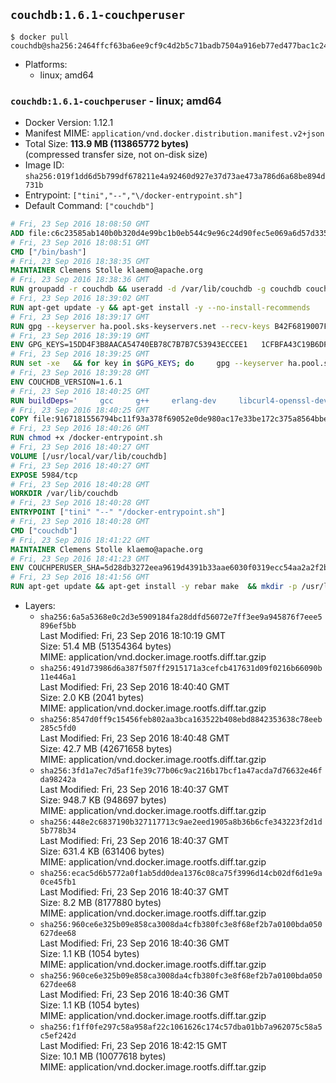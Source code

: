 ## `couchdb:1.6.1-couchperuser`

```console
$ docker pull couchdb@sha256:2464ffcf63ba6ee9cf9c4d2b5c71badb7504a916eb77ed477bac1c24a4e21297
```

-	Platforms:
	-	linux; amd64

### `couchdb:1.6.1-couchperuser` - linux; amd64

-	Docker Version: 1.12.1
-	Manifest MIME: `application/vnd.docker.distribution.manifest.v2+json`
-	Total Size: **113.9 MB (113865772 bytes)**  
	(compressed transfer size, not on-disk size)
-	Image ID: `sha256:019f1dd6d5b799df678211e4a92460d927e37d73ae473a786d6a68be894d731b`
-	Entrypoint: `["tini","--","\/docker-entrypoint.sh"]`
-	Default Command: `["couchdb"]`

```dockerfile
# Fri, 23 Sep 2016 18:08:50 GMT
ADD file:c6c23585ab140b0b320d4e99bc1b0eb544c9e96c24d90fec5e069a6d57d335ca in / 
# Fri, 23 Sep 2016 18:08:51 GMT
CMD ["/bin/bash"]
# Fri, 23 Sep 2016 18:38:35 GMT
MAINTAINER Clemens Stolle klaemo@apache.org
# Fri, 23 Sep 2016 18:38:36 GMT
RUN groupadd -r couchdb && useradd -d /var/lib/couchdb -g couchdb couchdb
# Fri, 23 Sep 2016 18:39:02 GMT
RUN apt-get update -y && apt-get install -y --no-install-recommends     ca-certificates     curl     erlang-nox     libicu52     libmozjs185-1.0     libnspr4     libnspr4-0d   && rm -rf /var/lib/apt/lists/*
# Fri, 23 Sep 2016 18:39:17 GMT
RUN gpg --keyserver ha.pool.sks-keyservers.net --recv-keys B42F6819007F00F88E364FD4036A9C25BF357DD4   && curl -o /usr/local/bin/gosu -fSL "https://github.com/tianon/gosu/releases/download/1.7/gosu-$(dpkg --print-architecture)"   && curl -o /usr/local/bin/gosu.asc -fSL "https://github.com/tianon/gosu/releases/download/1.7/gosu-$(dpkg --print-architecture).asc"   && gpg --verify /usr/local/bin/gosu.asc   && rm /usr/local/bin/gosu.asc   && chmod +x /usr/local/bin/gosu   && gpg --keyserver ha.pool.sks-keyservers.net --recv-keys 6380DC428747F6C393FEACA59A84159D7001A4E5   && curl -o /usr/local/bin/tini -fSL "https://github.com/krallin/tini/releases/download/v0.9.0/tini"   && curl -o /usr/local/bin/tini.asc -fSL "https://github.com/krallin/tini/releases/download/v0.9.0/tini.asc"   && gpg --verify /usr/local/bin/tini.asc   && rm /usr/local/bin/tini.asc   && chmod +x /usr/local/bin/tini
# Fri, 23 Sep 2016 18:39:19 GMT
ENV GPG_KEYS=15DD4F3B8AACA54740EB78C7B7B7C53943ECCEE1   1CFBFA43C19B6DF4A0CA3934669C02FFDF3CEBA3   25BBBAC113C1BFD5AA594A4C9F96B92930380381   4BFCA2B99BADC6F9F105BEC9C5E32E2D6B065BFB   5D680346FAA3E51B29DBCB681015F68F9DA248BC   7BCCEB868313DDA925DF1805ECA5BCB7BB9656B0   C3F4DFAEAD621E1C94523AEEC376457E61D50B88   D2B17F9DA23C0A10991AF2E3D9EE01E47852AEE4   E0AF0A194D55C84E4A19A801CDB0C0F904F4EE9B
# Fri, 23 Sep 2016 18:39:25 GMT
RUN set -xe   && for key in $GPG_KEYS; do     gpg --keyserver ha.pool.sks-keyservers.net --recv-keys "$key";   done
# Fri, 23 Sep 2016 18:39:28 GMT
ENV COUCHDB_VERSION=1.6.1
# Fri, 23 Sep 2016 18:40:25 GMT
RUN buildDeps='     gcc     g++     erlang-dev     libcurl4-openssl-dev     libicu-dev     libmozjs185-dev     libnspr4-dev     make   '   && apt-get update && apt-get install -y --no-install-recommends $buildDeps   && curl -fSL http://apache.osuosl.org/couchdb/source/$COUCHDB_VERSION/apache-couchdb-$COUCHDB_VERSION.tar.gz -o couchdb.tar.gz   && curl -fSL https://www.apache.org/dist/couchdb/source/$COUCHDB_VERSION/apache-couchdb-$COUCHDB_VERSION.tar.gz.asc -o couchdb.tar.gz.asc   && gpg --verify couchdb.tar.gz.asc   && mkdir -p /usr/src/couchdb   && tar -xzf couchdb.tar.gz -C /usr/src/couchdb --strip-components=1   && cd /usr/src/couchdb   && ./configure --with-js-lib=/usr/lib --with-js-include=/usr/include/mozjs   && make && make install   && apt-get purge -y --auto-remove $buildDeps   && rm -rf /var/lib/apt/lists/* /usr/src/couchdb /couchdb.tar.gz*   && chown -R couchdb:couchdb     /usr/local/lib/couchdb /usr/local/etc/couchdb     /usr/local/var/lib/couchdb /usr/local/var/log/couchdb /usr/local/var/run/couchdb   && chmod -R g+rw     /usr/local/lib/couchdb /usr/local/etc/couchdb     /usr/local/var/lib/couchdb /usr/local/var/log/couchdb /usr/local/var/run/couchdb   && mkdir -p /var/lib/couchdb   && sed -e 's/^bind_address = .*$/bind_address = 0.0.0.0/' -i /usr/local/etc/couchdb/default.ini   && sed -e 's!/usr/local/var/log/couchdb/couch.log$!/dev/null!' -i /usr/local/etc/couchdb/default.ini
# Fri, 23 Sep 2016 18:40:25 GMT
COPY file:9167181556794bc11f93a378f69052e0de980ac17e33be172c375a8564bbe89a in / 
# Fri, 23 Sep 2016 18:40:26 GMT
RUN chmod +x /docker-entrypoint.sh
# Fri, 23 Sep 2016 18:40:27 GMT
VOLUME [/usr/local/var/lib/couchdb]
# Fri, 23 Sep 2016 18:40:27 GMT
EXPOSE 5984/tcp
# Fri, 23 Sep 2016 18:40:28 GMT
WORKDIR /var/lib/couchdb
# Fri, 23 Sep 2016 18:40:28 GMT
ENTRYPOINT ["tini" "--" "/docker-entrypoint.sh"]
# Fri, 23 Sep 2016 18:40:28 GMT
CMD ["couchdb"]
# Fri, 23 Sep 2016 18:41:22 GMT
MAINTAINER Clemens Stolle klaemo@apache.org
# Fri, 23 Sep 2016 18:41:23 GMT
ENV COUCHPERUSER_SHA=5d28db3272eea9619d4391b33aae6030f0319ecc54aa2a2f2b6c6a8d448f03f2
# Fri, 23 Sep 2016 18:41:56 GMT
RUN apt-get update && apt-get install -y rebar make  && mkdir -p /usr/local/lib/couchdb/plugins/couchperuser  && cd /usr/local/lib/couchdb/plugins  && curl -L -o couchperuser.tar.gz https://github.com/etrepum/couchperuser/archive/1.1.0.tar.gz  && echo "$COUCHPERUSER_SHA *couchperuser.tar.gz" | sha256sum -c -  && tar -xzf couchperuser.tar.gz -C couchperuser --strip-components=1  && rm couchperuser.tar.gz  && cd couchperuser  && make  && apt-get purge -y --auto-remove rebar make
```

-	Layers:
	-	`sha256:6a5a5368e0c2d3e5909184fa28ddfd56072e7ff3ee9a945876f7eee5896ef5bb`  
		Last Modified: Fri, 23 Sep 2016 18:10:19 GMT  
		Size: 51.4 MB (51354364 bytes)  
		MIME: application/vnd.docker.image.rootfs.diff.tar.gzip
	-	`sha256:491d73986d6a387f507ff2915171a3cefcb417631d09f0216b66090b11e446a1`  
		Last Modified: Fri, 23 Sep 2016 18:40:40 GMT  
		Size: 2.0 KB (2041 bytes)  
		MIME: application/vnd.docker.image.rootfs.diff.tar.gzip
	-	`sha256:8547d0ff9c15456feb802aa3bca163522b408ebd8842353638c78eeb285c5fd0`  
		Last Modified: Fri, 23 Sep 2016 18:40:48 GMT  
		Size: 42.7 MB (42671658 bytes)  
		MIME: application/vnd.docker.image.rootfs.diff.tar.gzip
	-	`sha256:3fd1a7ec7d5af1fe39c77b06c9ac216b17bcf1a47acda7d76632e46fda98242a`  
		Last Modified: Fri, 23 Sep 2016 18:40:37 GMT  
		Size: 948.7 KB (948697 bytes)  
		MIME: application/vnd.docker.image.rootfs.diff.tar.gzip
	-	`sha256:448e2c6837190b327117713c9ae2eed1905a8b36b6cfe343223f2d1d5b778b34`  
		Last Modified: Fri, 23 Sep 2016 18:40:37 GMT  
		Size: 631.4 KB (631406 bytes)  
		MIME: application/vnd.docker.image.rootfs.diff.tar.gzip
	-	`sha256:ecac5d6b5772a0f1ab5dd0dea1376c08ca75f3996d14cb02df6d1e9a0ce45fb1`  
		Last Modified: Fri, 23 Sep 2016 18:40:37 GMT  
		Size: 8.2 MB (8177880 bytes)  
		MIME: application/vnd.docker.image.rootfs.diff.tar.gzip
	-	`sha256:960ce6e325b09e858ca3008da4cfb380fc3e8f68ef2b7a0100bda050627dee68`  
		Last Modified: Fri, 23 Sep 2016 18:40:36 GMT  
		Size: 1.1 KB (1054 bytes)  
		MIME: application/vnd.docker.image.rootfs.diff.tar.gzip
	-	`sha256:960ce6e325b09e858ca3008da4cfb380fc3e8f68ef2b7a0100bda050627dee68`  
		Last Modified: Fri, 23 Sep 2016 18:40:36 GMT  
		Size: 1.1 KB (1054 bytes)  
		MIME: application/vnd.docker.image.rootfs.diff.tar.gzip
	-	`sha256:f1ff0fe297c58a958af22c1061626c174c57dba01bb7a962075c58a5c5ef242d`  
		Last Modified: Fri, 23 Sep 2016 18:42:15 GMT  
		Size: 10.1 MB (10077618 bytes)  
		MIME: application/vnd.docker.image.rootfs.diff.tar.gzip
